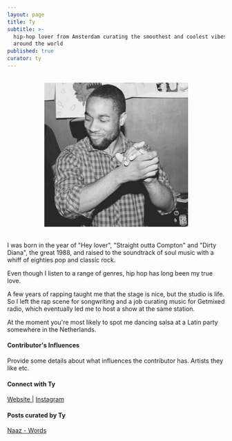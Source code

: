 ```yaml
---
layout: page
title: Ty
subtitle: >-
  hip-hop lover from Amsterdam curating the smoothest and coolest vibes from
  around the world
published: true
curator: ty
---
```

<br>
<div style="text-align:center">
<img src ="/img/ty.png"/>
</div>
<br>

I was born in the year of "Hey lover", "Straight outta Compton" and  "Dirty Diana", the great 1988, and raised to the soundtrack of soul music with a whiff of eighties pop and classic rock.

Even though I listen to a range of genres, hip hop has long been my true love. 

A few years of rapping taught me that the stage is nice, but the studio is life. So I left the rap scene for songwriting and a job curating music for Getmixed radio, which eventually led me to host a show at the same station. 

At the moment you're most likely to spot me dancing salsa at a Latin party somewhere in the Netherlands.

#### Contributor's Influences

Provide some details about what influences the contributor has. Artists they like etc.

#### Connect with Ty

<a class="fa fa-globe" href="https://tysquestionmark.wordpress.com/" target="_blank"> Website </a> |
<a class="fa fa-instagram" href="https://www.instagram.com/tysquestionmark" target="_blank"> Instagram </a>


#### Posts curated by Ty

[Naaz - Words](http://www.rwz.io/naaz-words/)
